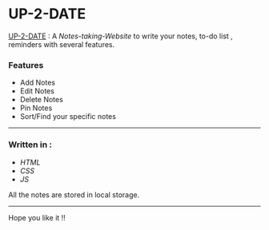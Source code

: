 # UP-2-DATE

[UP-2-DATE](https://www.google.com/ "UP-2-DATE: Notes-taking-Website") : A _Notes-taking-Website_ to write your notes, to-do list , reminders with several features.

### Features
* Add Notes
* Edit Notes
* Delete Notes
* Pin Notes
* Sort/Find your specific notes

- - - -

 ### Written in :

*   _HTML_
*   _CSS_
*   _JS_
 
All the notes are stored in local storage.
- - - - 

Hope you like it !!
